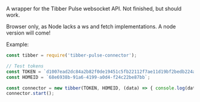 A wrapper for the Tibber Pulse websocket API. Not finished, but should work.

Browser only, as Node lacks a ws and fetch implementations. A node version will come!

Example:

```javascript
const tibber = require('tibber-pulse-connector');

// Test tokens
const TOKEN = `d1007ead2dc84a2b82f0de19451c5fb22112f7ae11d19bf2bedb224a003ff74a`;
const HOMEID = `68e6938b-91a6-4199-a0d4-f24c22be87bb`;

const connector = new tibber(TOKEN, HOMEID, (data) => { console.log(data) });
connector.start();
```


